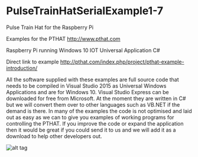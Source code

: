 # PulseTrainHatSerialExample1-7
Pulse Train Hat for the Raspberry Pi

Examples for the PTHAT http://www.pthat.com

Raspberry Pi running Windows 10 IOT Universal Application C#

Direct link to example http://pthat.com/index.php/project/pthat-example-introduction/

All the software supplied with these examples are full source code that needs to be compiled in Visual Studio 2015 as Universal Windows Applications and are for Windows 10.
Visual Studio Express can be downloaded for free from Microsoft.
At the moment they are written in C# but we will convert them over to other languages such as VB.NET if the demand is there.
In many of the examples the code is not optimised and laid out as easy as we can to give you examples of working programs for controlling the PTHAT.
If you improve the code or expand the application then it would be great if you could send it to us and we will add it as a download to help other developers out.

![alt tag](https://i0.wp.com/pthat.com/wp-content/uploads/2016/12/4F-1.png)
